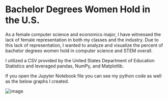 # Bachelor Degrees Women Hold in the U.S.

As a female computer science and economics major, I have witnessed the lack of female representation in both my classes and the industry. Due to this lack of representation, I wanted to analyze and visualize the percent of bachelor degrees women hold in computer science and STEM overall. 

I utilized a CSV provided by the United States Department of Education Statistics and leveraged pandas, NumPy, and Matplotlib. 

If you open the Jupyter Notebook file you can see my python code as well as the below graphs I created.

![image](https://user-images.githubusercontent.com/54301233/89747031-e1fcbb00-da8a-11ea-85d8-76287c75c608.png)
